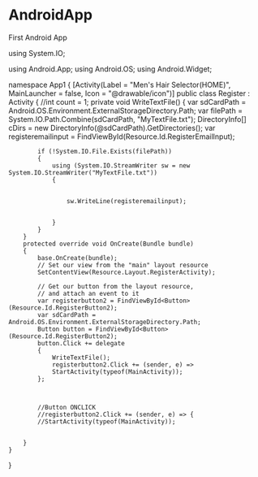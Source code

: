 # AndroidApp
First Android App

using System.IO;

using Android.App;
using Android.OS;
using Android.Widget;


namespace App1
{
    [Activity(Label = "Men's Hair Selector(HOME)", MainLauncher = false, Icon = "@drawable/icon")]
    public class Register : Activity
    {
        //int count = 1;
        private void WriteTextFile()
        {
            var sdCardPath = Android.OS.Environment.ExternalStorageDirectory.Path;
            var filePath = System.IO.Path.Combine(sdCardPath, "MyTextFile.txt");
            DirectoryInfo[] cDirs = new DirectoryInfo(@sdCardPath).GetDirectories();
            var registeremailinput = FindViewById<EditText>(Resource.Id.RegisterEmailInput);

            if (!System.IO.File.Exists(filePath))
            {
                using (System.IO.StreamWriter sw = new System.IO.StreamWriter("MyTextFile.txt"))
                {


                    sw.WriteLine(registeremailinput);


                }
            }
        }
        protected override void OnCreate(Bundle bundle)
        {
            base.OnCreate(bundle);
            // Set our view from the "main" layout resource
            SetContentView(Resource.Layout.RegisterActivity);

            // Get our button from the layout resource,
            // and attach an event to it
            var registerbutton2 = FindViewById<Button>(Resource.Id.RegisterButton2);
            var sdCardPath = Android.OS.Environment.ExternalStorageDirectory.Path;
            Button button = FindViewById<Button>(Resource.Id.RegisterButton2);
            button.Click += delegate
            {
                WriteTextFile();
                registerbutton2.Click += (sender, e) =>
                StartActivity(typeof(MainActivity));
            };



            //Button ONCLICK
            //registerbutton2.Click += (sender, e) => {
            //StartActivity(typeof(MainActivity));


        }
    }
}
